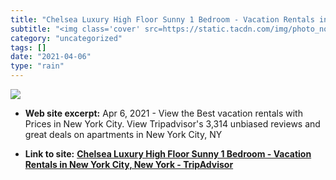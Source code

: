 ```yaml
---
title: "Chelsea Luxury High Floor Sunny 1 Bedroom - Vacation Rentals in New York City, New York - TripAdvisor"
subtitle: "<img class='cover' src=https://static.tacdn.com/img/photo_not_available.jpg>"
category: "uncategorized"
tags: []
date: "2021-04-06"
type: "rain"
---
```

<img class="cover" src=https://static.tacdn.com/img/photo_not_available.jpg>



* **Web site excerpt:** Apr 6, 2021 - View the Best vacation rentals with Prices in New York City. View Tripadvisor's 3,314 unbiased reviews and great deals on apartments in New York City, NY

* **Link to site:** **[Chelsea Luxury High Floor Sunny 1 Bedroom - Vacation Rentals in New York City, New York - TripAdvisor](http://www.tripadvisor.com/VacationRentalReview-g60763-d3284175-Chelsea_Luxury_High_Floor_Sunny_1_Bedroom-New_York_City_New_York.html#review_133486176)**